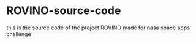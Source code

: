 ROVINO-source-code
==================

this is the source code of the project ROVINO made for nasa space apps challenge
